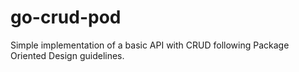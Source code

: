 # go-crud-pod
Simple implementation of a basic API with CRUD following Package Oriented Design guidelines.
